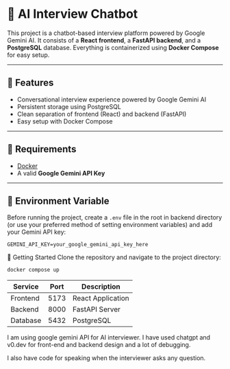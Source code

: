 # 🧠 AI Interview Chatbot

This project is a chatbot-based interview platform powered by Google Gemini AI. It consists of a **React frontend**, a **FastAPI backend**, and a **PostgreSQL** database. Everything is containerized using **Docker Compose** for easy setup.

---

## 🚀 Features

- Conversational interview experience powered by Google Gemini AI
- Persistent storage using PostgreSQL
- Clean separation of frontend (React) and backend (FastAPI)
- Easy setup with Docker Compose

---

## 🧰 Requirements

- [Docker](https://www.docker.com/)
- A valid **Google Gemini API Key**

---

## 🔑 Environment Variable

Before running the project, create a `.env` file in the root in backend directory (or use your preferred method of setting environment variables) and add your Gemini API key:

```env
GEMINI_API_KEY=your_google_gemini_api_key_here
```

🏁 Getting Started
Clone the repository and navigate to the project directory:
```sh
docker compose up
```

| Service  | Port | Description       |
| -------- | ---- | ----------------- |
| Frontend | 5173 | React Application |
| Backend  | 8000 | FastAPI Server    |
| Database | 5432 | PostgreSQL        |


I am using google gemini API for AI interviewer. I have used chatgpt and v0.dev for front-end and backend design and a lot of debugging.

I also have code for speaking when the interviewer asks any question.
